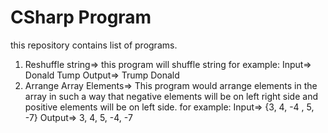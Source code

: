 # CSharp Program
this repository contains list of programs.
1. Reshuffle string=>
    this program will shuffle string for example:
    Input=> Donald Tump
    Output=> Trump Donald
2. Arrange Array Elements=>
   This program would arrange elements in the array in such a way that negative elements will be on left right side and positive elements will be on left side.
   for example: 
   Input=> {3, 4, -4 , 5, -7}
   Output=> 3, 4, 5, -4, -7             
